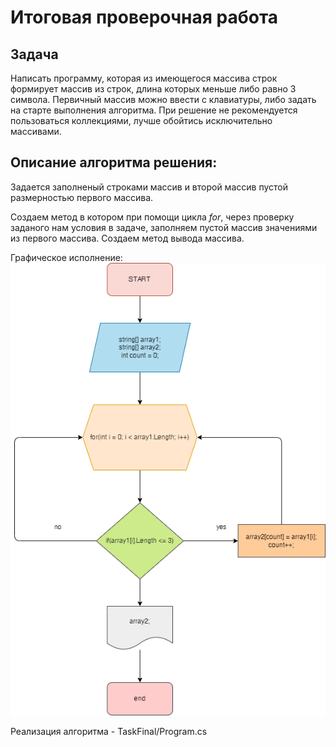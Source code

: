 # **Итоговая проверочная работа**
## **Задача** ##
Написать программу, которая из имеющегося массива строк формирует массив из строк, длина которых меньше либо равно 3 символа. Первичный массив можно ввести с клавиатуры, либо задать на старте выполнения алгоритма. При решение не рекомендуется пользоваться коллекциями, лучше обойтись исключительно массивами.
## **Описание алгоритма решения:** ##
Задается заполненый строками массив и второй массив пустой размерностью первого массива.

Создаем метод в котором при помощи цикла *for*, через проверку заданого нам условия в задаче, заполняем пустой массив значениями из первого массива.
Создаем метод вывода массива.

Графическое исполнение:
![блок-схема]( blok-shema_algoritma.jpg )

Реализация алгоритма - TaskFinal/Program.cs
